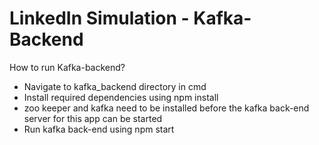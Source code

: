 # LinkedIn Simulation - Kafka-Backend

How to run Kafka-backend?
  - Navigate to kafka_backend directory in cmd
  - Install required dependencies using npm install
  - zoo keeper and kafka need to be installed before the kafka back-end server for this app can be started
  - Run kafka back-end using npm start
